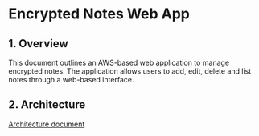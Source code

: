 # Encrypted Notes Web App

## 1. Overview

This document outlines an AWS-based web application to manage encrypted notes. The application allows users to add, edit, delete and list notes through a web-based interface.

## 2. Architecture

[Architecture document](architecture-document.md)
